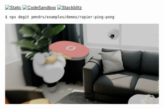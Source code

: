 [![Static](https://img.shields.io/badge/demo-%23646CFF.svg?logo=html5&logoColor=white)](https://pmndrs.github.io/examples/rapier-ping-pong)
[![CodeSandbox](https://img.shields.io/badge/codesandbox-040404?logo=codesandbox&logoColor=DBDBDB)](https://codesandbox.io/s/github/pmndrs/examples/tree/main/demos/rapier-ping-pong)
[![Stackblitz](https://img.shields.io/badge/stackblitz-fff?logo=Stackblitz&logoColor=1389FD)](https://stackblitz.com/github/pmndrs/examples/tree/main/demos/rapier-ping-pong)

```sh
$ npx degit pmndrs/examples/demos/rapier-ping-pong
```

![](thumbnail.webp)
